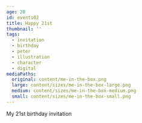 ```yaml
---
age: 20
id: events02
title: Happy 21st
thumbnail: ''
tags:
  - invitation
  - birthday
  - peter
  - illustration
  - character
  - digital
mediaPaths:
  original: content/me-in-the-box.png
  large: content/sizes/me-in-the-box-large.png
  medium: content/sizes/me-in-the-box-medium.png
  small: content/sizes/me-in-the-box-small.png
---
```

My 21st birthday invitation